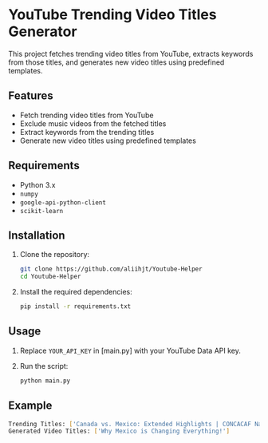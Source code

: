 # YouTube Trending Video Titles Generator

This project fetches trending video titles from YouTube, extracts keywords from those titles, and generates new video titles using predefined templates.

## Features

- Fetch trending video titles from YouTube
- Exclude music videos from the fetched titles
- Extract keywords from the trending titles
- Generate new video titles using predefined templates

## Requirements

- Python 3.x
- `numpy`
- `google-api-python-client`
- `scikit-learn`

## Installation

1. Clone the repository:

    ```sh
    git clone https://github.com/aliihjt/Youtube-Helper
    cd Youtube-Helper
    ```

2. Install the required dependencies:

    ```sh
    pip install -r requirements.txt
    ```

## Usage

1. Replace `YOUR_API_KEY` in [main.py] with your YouTube Data API key.

2. Run the script:

    ```sh
    python main.py
    ```

## Example

```sh
Trending Titles: ['Canada vs. Mexico: Extended Highlights | CONCACAF Nations League Semi-Final | CBS Sports Golazo']
Generated Video Titles: ['Why Mexico is Changing Everything!']
